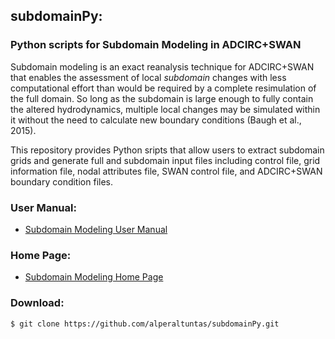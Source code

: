 ## subdomainPy: 
### Python scripts for Subdomain Modeling in ADCIRC+SWAN

Subdomain modeling is an exact reanalysis technique for ADCIRC+SWAN that enables the assessment of local *subdomain* changes with less computational effort than would be required by a complete resimulation of the full domain. So long as the subdomain is large enough to fully contain the altered hydrodynamics, multiple local changes may be simulated within it without the need to calculate new boundary conditions (Baugh et al., 2015).

This repository provides Python sripts that allow users to extract subdomain grids and generate full and subdomain input files including control file, grid information file, nodal attributes file, SWAN control file, and ADCIRC+SWAN boundary condition files.

### User Manual:
- [Subdomain Modeling User Manual](https://github.com/alperaltuntas/subdomainPy/blob/master/doc/userManual.pdf)

### Home Page:
- [Subdomain Modeling Home Page](http://www4.ncsu.edu/~jwb/subdomain/)

### Download:
    $ git clone https://github.com/alperaltuntas/subdomainPy.git

